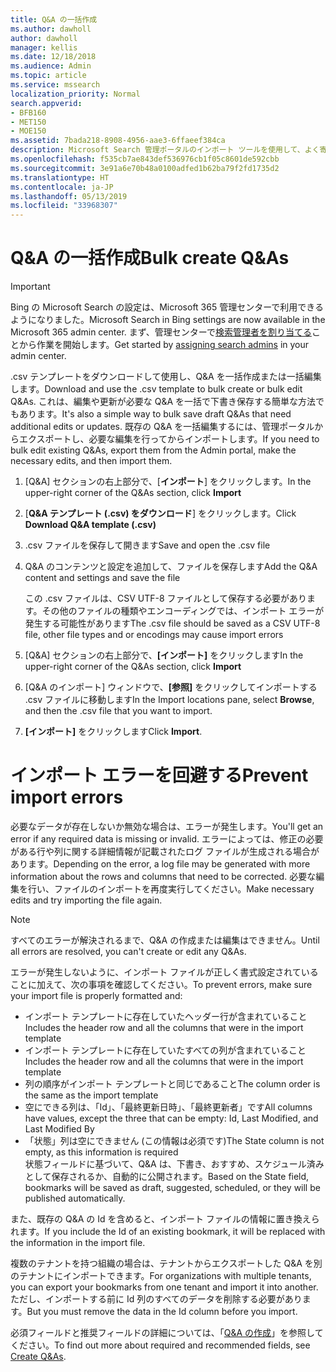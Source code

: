 ```yaml
---
title: Q&A の一括作成
ms.author: dawholl
author: dawholl
manager: kellis
ms.date: 12/18/2018
ms.audience: Admin
ms.topic: article
ms.service: mssearch
localization_priority: Normal
search.appverid:
- BFB160
- MET150
- MOE150
ms.assetid: 7bada218-8908-4956-aae3-6ffaeef384ca
description: Microsoft Search 管理ポータルのインポート ツールを使用して、よく寄せられる質問への回答をすばやく追加します
ms.openlocfilehash: f535cb7ae843def536976cb1f05c8601de592cbb
ms.sourcegitcommit: 3e91a6e70b48a0100adfed1b62ba79f2fd1735d2
ms.translationtype: HT
ms.contentlocale: ja-JP
ms.lasthandoff: 05/13/2019
ms.locfileid: "33968307"
---
```

# <a name="bulk-create-qas"></a><span data-ttu-id="6b125-103">Q&A の一括作成</span><span class="sxs-lookup"><span data-stu-id="6b125-103">Bulk create Q&As</span></span>

> [!IMPORTANT]
> <span data-ttu-id="6b125-104">Bing の Microsoft Search の設定は、Microsoft 365 管理センターで利用できるようになりました。</span><span class="sxs-lookup"><span data-stu-id="6b125-104">Microsoft Search in Bing settings are now available in the Microsoft 365 admin center.</span></span> <span data-ttu-id="6b125-105">まず、管理センターで[検索管理者を割り当てる](https://docs.microsoft.com/ja-JP/microsoftsearch/setup-microsoft-search#step-2-assign-search-admin-and-search-editor)ことから作業を開始します。</span><span class="sxs-lookup"><span data-stu-id="6b125-105">Get started by [assigning search admins](https://docs.microsoft.com/en-us/microsoftsearch/setup-microsoft-search#step-2-assign-search-admin-and-search-editor) in your admin center.</span></span>
    
<span data-ttu-id="6b125-106">.csv テンプレートをダウンロードして使用し、Q&A を一括作成または一括編集します。</span><span class="sxs-lookup"><span data-stu-id="6b125-106">Download and use the .csv template to bulk create or bulk edit Q&As.</span></span> <span data-ttu-id="6b125-107">これは、編集や更新が必要な Q&A を一括で下書き保存する簡単な方法でもあります。</span><span class="sxs-lookup"><span data-stu-id="6b125-107">It's also a simple way to bulk save draft Q&As that need additional edits or updates.</span></span> <span data-ttu-id="6b125-108">既存の Q&A を一括編集するには、管理ポータルからエクスポートし、必要な編集を行ってからインポートします。</span><span class="sxs-lookup"><span data-stu-id="6b125-108">If you need to bulk edit existing Q&As, export them from the Admin portal, make the necessary edits, and then import them.</span></span>
  
1. <span data-ttu-id="6b125-109">[Q&A] セクションの右上部分で、[**インポート**] をクリックします。</span><span class="sxs-lookup"><span data-stu-id="6b125-109">In the upper-right corner of the Q&As section, click **Import**</span></span>
    
2. <span data-ttu-id="6b125-110">[**Q&A テンプレート (.csv) をダウンロード**] をクリックします。</span><span class="sxs-lookup"><span data-stu-id="6b125-110">Click **Download Q&A template (.csv)**</span></span>
    
3. <span data-ttu-id="6b125-111">.csv ファイルを保存して開きます</span><span class="sxs-lookup"><span data-stu-id="6b125-111">Save and open the .csv file</span></span>
    
4. <span data-ttu-id="6b125-112">Q&A のコンテンツと設定を追加して、ファイルを保存します</span><span class="sxs-lookup"><span data-stu-id="6b125-112">Add the Q&A content and settings and save the file</span></span>

    <span data-ttu-id="6b125-113">この .csv ファイルは、CSV UTF-8 ファイルとして保存する必要があります。その他のファイルの種類やエンコーディングでは、インポート エラーが発生する可能性があります</span><span class="sxs-lookup"><span data-stu-id="6b125-113">The .csv file should be saved as a CSV UTF-8 file, other file types and or encodings may cause import errors</span></span>
    
5. <span data-ttu-id="6b125-114">[Q&A] セクションの右上部分で、**[インポート]** をクリックします</span><span class="sxs-lookup"><span data-stu-id="6b125-114">In the upper-right corner of the Q&As section, click **Import**</span></span>
    
6. <span data-ttu-id="6b125-115">[Q&A のインポート] ウィンドウで、**[参照]** をクリックしてインポートする .csv ファイルに移動します</span><span class="sxs-lookup"><span data-stu-id="6b125-115">In the Import locations pane, select **Browse**, and then the .csv file that you want to import.</span></span> 
    
7. <span data-ttu-id="6b125-116">**[インポート]** をクリックします</span><span class="sxs-lookup"><span data-stu-id="6b125-116">Click **Import**.</span></span>

# <a name="prevent-import-errors"></a><span data-ttu-id="6b125-117">インポート エラーを回避する</span><span class="sxs-lookup"><span data-stu-id="6b125-117">Prevent import errors</span></span>      
<span data-ttu-id="6b125-118">必要なデータが存在しないか無効な場合は、エラーが発生します。</span><span class="sxs-lookup"><span data-stu-id="6b125-118">You'll get an error if any required data is missing or invalid.</span></span> <span data-ttu-id="6b125-119">エラーによっては、修正の必要がある行や列に関する詳細情報が記載されたログ ファイルが生成される場合があります。</span><span class="sxs-lookup"><span data-stu-id="6b125-119">Depending on the error, a log file may be generated with more information about the rows and columns that need to be corrected.</span></span> <span data-ttu-id="6b125-120">必要な編集を行い、ファイルのインポートを再度実行してください。</span><span class="sxs-lookup"><span data-stu-id="6b125-120">Make necessary edits and try importing the file again.</span></span>

> [!NOTE]
> <span data-ttu-id="6b125-121">すべてのエラーが解決されるまで、Q&A の作成または編集はできません。</span><span class="sxs-lookup"><span data-stu-id="6b125-121">Until all errors are resolved, you can't create or edit any Q&As.</span></span> 

<span data-ttu-id="6b125-122">エラーが発生しないように、インポート ファイルが正しく書式設定されていることに加えて、次の事項を確認してください。</span><span class="sxs-lookup"><span data-stu-id="6b125-122">To prevent errors, make sure your import file is properly formatted and:</span></span>
- <span data-ttu-id="6b125-123">インポート テンプレートに存在していたヘッダー行が含まれていること</span><span class="sxs-lookup"><span data-stu-id="6b125-123">Includes the header row and all the columns that were in the import template</span></span>
- <span data-ttu-id="6b125-124">インポート テンプレートに存在していたすべての列が含まれていること</span><span class="sxs-lookup"><span data-stu-id="6b125-124">Includes the header row and all the columns that were in the import template</span></span>
- <span data-ttu-id="6b125-125">列の順序がインポート テンプレートと同じであること</span><span class="sxs-lookup"><span data-stu-id="6b125-125">The column order is the same as the import template</span></span>
- <span data-ttu-id="6b125-126">空にできる列は、「Id」、「最終更新日時」、「最終更新者」です</span><span class="sxs-lookup"><span data-stu-id="6b125-126">All columns have values, except the three that can be empty: Id, Last Modified, and Last Modified By</span></span>
- <span data-ttu-id="6b125-127">「状態」列は空にできません (この情報は必須です)</span><span class="sxs-lookup"><span data-stu-id="6b125-127">The State column is not empty, as this information is required</span></span>  
<span data-ttu-id="6b125-128">状態フィールドに基づいて、Q&A は、下書き、おすすめ、スケジュール済みとして保存されるか、自動的に公開されます。</span><span class="sxs-lookup"><span data-stu-id="6b125-128">Based on the State field, bookmarks will be saved as draft, suggested, scheduled, or they will be published automatically.</span></span>

<span data-ttu-id="6b125-129">また、既存の Q&A の Id を含めると、インポート ファイルの情報に置き換えられます。</span><span class="sxs-lookup"><span data-stu-id="6b125-129">If you include the Id of an existing bookmark, it will be replaced with the information in the import file.</span></span>

<span data-ttu-id="6b125-130">複数のテナントを持つ組織の場合は、テナントからエクスポートした Q&A を別のテナントにインポートできます。</span><span class="sxs-lookup"><span data-stu-id="6b125-130">For organizations with multiple tenants, you can export your bookmarks from one tenant and import it into another.</span></span> <span data-ttu-id="6b125-131">ただし、インポートする前に Id 列のすべてのデータを削除する必要があります。</span><span class="sxs-lookup"><span data-stu-id="6b125-131">But you must remove the data in the Id column before you import.</span></span>

<span data-ttu-id="6b125-132">必須フィールドと推奨フィールドの詳細については、「[Q&A の作成](create-qas.md)」を参照してください。</span><span class="sxs-lookup"><span data-stu-id="6b125-132">To find out more about required and recommended fields, see [Create Q&As](create-qas.md).</span></span>

  

